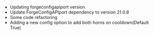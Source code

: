 - Updating forgeconfigapiport version
- Update ForgeConfigAPIport dependency to version 21.0.8
- Some code refactoring
- Adding a new config option to add both horns on cooldown(Default True)